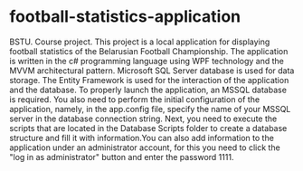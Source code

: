 # football-statistics-application
BSTU. Course project. This project is a local application for displaying football statistics of the Belarusian Football Championship. 
The application is written in the c# programming language using WPF technology and the MVVM architectural pattern. Microsoft SQL 
Server database is used for data storage. The Entity Framework is used for the interaction of the application and the database. 
To properly launch the application, an MSSQL database is required. You also need to perform the initial configuration of the application, 
namely, in the app.config file, specify the name of your MSSQL server in the database connection string. Next, you need to execute the 
scripts that are located in the Database Scripts folder to create a database structure and fill it with information.You can also add information
to the application under an administrator account, for this you need to click the "log in as administrator" button and
enter the password 1111.
